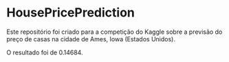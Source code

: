 # HousePricePrediction
Este repositório foi criado para a competição do Kaggle sobre a previsão do preço de casas na cidade de Ames, Iowa (Estados Unidos).

O resultado foi de 0.14684.
